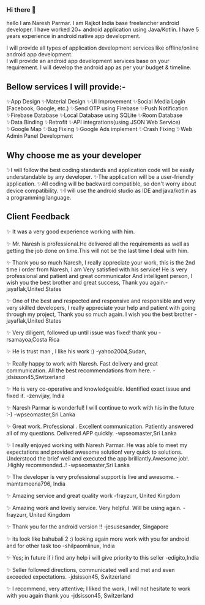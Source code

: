 ### Hi there 👋
hello I am Naresh Parmar. I am Rajkot India base freelancher android developer. I have worked 20+ android application using Java/Kotlin. I have 5 years experience in android native app development.

I will provide all types of application development services like offline/online android app development.  
I will provide an android app development services base on your requirement.
I will develop the android app as per your budget & timeline.

## Bellow services I will provide:-

  ✨App Design
  ✨Material Design
  ✨UI Improvement
  ✨Social Media Login (Facebook, Google, etc.)
  ✨Send OTP using Firebase
  ✨Push Notification
  ✨Firebase Database
  ✨Local Database using SQLite
  ✨Room Database
  ✨Data Binding
  ✨Retrofit
  ✨API integrations(using JSON Web Service)
  ✨Google Map
  ✨Bug Fixing
  ✨Google Ads implement
  ✨Crash Fixing
  ✨Web Admin Panel Development

## Why choose me as your developer

  ✨I will follow the best coding standards and application code will be easily understandable by any developer.
  ✨The application will be a user-friendly application.
  ✨All coding will be backward compatible, so don't worry about device compatibility.
  ✨I will use the android studio as IDE and java/kotlin as a programming language. 

## Client Feedback
  
  ✨ It was a very good experience working with him.
  
  ✨ Mr. Naresh is professional.He delivered all the requirements as well as getting the job done on time.This will not be the last time I deal with him.
  
  ✨ Thank you so much Naresh, I really appreciate your work, this is the 2nd time i order from Naresh, I am Very satisfied with his service! He is very professional and patient and great communicator And intelligent person, I wish you the best brother and great success, Thank you again.-jayaflak,United States
  
  ✨ One of the best and respected and responsive and responsible and very very skilled developers, I really appreciate your help and patient with going through my project, Thank you so much again. I wish you the best brother -jayaflak,United States

  ✨ Very diligent, followed up until issue was fixed! thank you -rsamayoa,Costa Rica

  ✨ He is trust man , I like his work :) -yahoo2004,Sudan, 

  ✨ Really happy to work with Naresh. Fast delivery and great communication. All the best recommendations from here. -jdsisson45,Switzerland

  ✨ He is very co-operative and knowledgeable. Identified exact issue and fixed it. -zenvijay, India
  
  ✨ Naresh Parmar is wonderful! I will continue to work with his in the future :-) -wpseomaster,Sri Lanka
  
  ✨ Great work. Professional . Excellent communication. Patiently answered all of my questions. Delivered APP quickly. -wpseomaster,Sri Lanka

  ✨ I really enjoyed working with Naresh Parmar. He was able to meet my expectations and provided awesome solution! very quick to solutions. Understood the brief well and executed the app brilliantly.Awesome job!. .Highly recommended..! -wpseomaster,Sri Lanka

  ✨ The developer is very professional support is live and awesome. -mamtameena796, India

  ✨ Amazing service and great quality work -frayzurr, United Kingdom

  ✨ Amazing work and lovely service. Very helpful. Will be using again. -frayzurr, United Kingdom

  ✨ Thank you for the android version !! -jesusesander, Singapore
  
  ✨ its look like bahubali 2 :) looking again more work with you for android and for other task too -shilpaomlinux, India

  ✨ Yes; in future if i find any help i will give priority to this seller -edigito,India

  ✨ Seller followed directions, communicated well and met and even exceeded expectations. -jdsisson45, Switzerland

  ✨ I recommend, very attentive; I liked the work, I will not hesitate to work with you again thank you -jdsisson45, Switzerland




<!--
**ParmarNaresh/ParmarNaresh** is a ✨ _special_ ✨ repository because its `README.md` (this file) appears on your GitHub profile.

Here are some ideas to get you started:

- 🔭 I’m currently working on ...
- 🌱 I’m currently learning ...
- 👯 I’m looking to collaborate on ...
- 🤔 I’m looking for help with ...
- 💬 Ask me about ...
- 📫 How to reach me: ...
- 😄 Pronouns: ...
- ⚡ Fun fact: ...
-->
